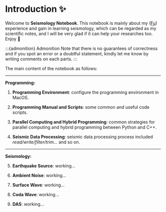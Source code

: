 # Introduction ✨

Welcome to **Seismology Notebook**. This notebook is mainly about my ([Fu]()) experience and gain in learning seismology, which can be regarded as my scientific notes, and I will be very glad if it can help your researches too. Enjoy 👋

:::{admonition} Admonition
Note that there is no guarantees of correctness and if you spot an error or a doubtful statement, kindly let me know by writing comments on each parts.
:::

The main content of the notebook as follows:

---
**Programming:**

1. **Programming Environment**: configure the programming environment in MacOS.

2. **Programming Manual and Scripts**: some common and useful code scripts.

3. **Parallel Computing and Hybrid Programming**: common strategies for parallel computing and hybrid programming between Python and C++.

4. **Seismic Data Processing**: seismic data processing process included *read/write/filter/trim...* and so on.

---
**Seismology:**

5. **Earthquake Source**: working...

6. **Ambient Noise**: working...

7. **Surface Wave**: working...

8. **Coda Wave**: working...

9. **DAS**: working...





<!-- ```{tableofcontents}
```

Here is my nifty citation {cite}`holdgraf_evidence_2014`.

```{bibliography}
``` -->